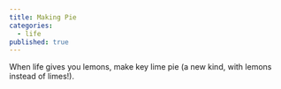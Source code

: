 ```yaml
---
title: Making Pie
categories:
  - life
published: true
---
```


When life gives you lemons,
make key lime pie
(a new kind,
with lemons
instead of limes!).
